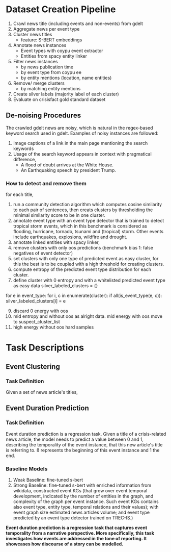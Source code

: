 # Dataset Creation Pipeline
1. Crawl news title (including events and non-events) from gdelt
2. Aggregate news per event type
3. Cluster news titles 
   - feature: S-BERT embeddings
4. Annotate news instances
    - Event types with coypu event extractor
    - Entities from spacy entity linker
5. Filter news instances
    - by news publication time
    - by event type from coypu ee
    - by entity mentions (location, name entities)
6. Remove/ merge clusters
    - by matching entity mentions 
7. Create silver labels (majority label of each cluster)
8. Evaluate on crisisfact gold standard dataset 

## De-noising Procedures
The crawled gdelt news are noisy, 
which is natural in the regex-based keyword search used in gdelt. 
Examples of noisy instances are followed:
   1. Image captions of a link in the main page mentioning the search keywords
   2. Usage of the search keyword appears in context with pragmatical difference,
      - A flood of doubt arrives at the White House.
      - An Earthquaking speech by president Trump.

### How to detect and remove them
for each title,
1. run a community detection algorithm which computes cosine similarity to each pair of sentences, then creats clusters by thresholding the minimal similarity score to be in one cluster.
2. annotate event type with an event type detector that is trained to detect tropical storm events, which in this benchmark is considered as flooding, hurricane, tornado, tsunami and (tropical) storm. Other events include earthquakes, explosions, wildfire and drought.
3. annotate linked entities with spacy linker,
4. remove clusters with only oos predictions (benchmark bias 1: false negatives of event detector)
5. set clusters with only one type of predicted event as easy cluster, for this the best is to be coupled with a high threshold for creating clusters.
6. compute entropy of the predicted event type distribution for each cluster. 
7. define cluster with 0 entropy and with a whitelisted predicted event type as easy data 
silver_labeled_clusters = {}

for e in event_type:
    for i, c in enumerate(cluster):
        if all(is_event_type(e, c)):
            silver_labeled_clusters[i] = e

9. discard 0 energy with oos
10. mid entropy and without oos as alright data. mid energy with oos move to suspect_cluster_list
11. high energy without oos hard samples


# Task Descriptions
## Event Clustering
### Task Definition
Given a set of news article's titles, 

## Event Duration Prediction

### Task Definition
Event duration prediction is a regression task.
Given a title of a crisis-related news article, 
the model needs to predict a value between 0 and 1, 
describing the temporality of the event instance, 
that this new article's title is referring to.
ß represents the beginning of this event instance and 1 the end. 


### Baseline Models
1. Weak Baseline: fine-tuned s-bert
2. Strong Baseline: fine-tuned s-bert with enriched information from wikidata, constructed event KGs (that grow over event temporal development, indicated by the number of entities in the graph, and complexity of the graph per event instance. Such event KGs contains also event type, entity type, temporal relations and their values); with event graph size estimated news articles volume; and event type predicted by an event type detector trained on TREC-IS.)

**Event duration prediction is a regression task that captures event temporality from a narrative perspective. More specifically, this task investigates how events are addressed in the tone of reporting. It showcases how discourse of a story can be modelled.**